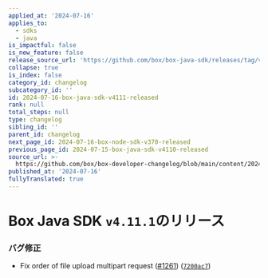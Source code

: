 ```yaml
---
applied_at: '2024-07-16'
applies_to:
  - sdks
  - java
is_impactful: false
is_new_feature: false
release_source_url: 'https://github.com/box/box-java-sdk/releases/tag/v4.11.1'
collapse: true
is_index: false
category_id: changelog
subcategory_id: ''
id: 2024-07-16-box-java-sdk-v4111-released
rank: null
total_steps: null
type: changelog
sibling_id: ''
parent_id: changelog
next_page_id: 2024-07-16-box-node-sdk-v370-released
previous_page_id: 2024-07-15-box-java-sdk-v4110-released
source_url: >-
  https://github.com/box/box-developer-changelog/blob/main/content/2024/07-16-box-java-sdk-v4111-released.md
published_at: '2024-07-16'
fullyTranslated: true
---
```

# Box Java SDK `v4.11.1`のリリース

### バグ修正

* Fix order of file upload multipart request ([#1261][1]) ([`7200ac7`][2])

[1]: https://github.com/box/box-java-sdk/issues/1261

[2]: https://github.com/box/box-java-sdk/commit/7200ac77888b3639f2c294486be278e316efcfb0
